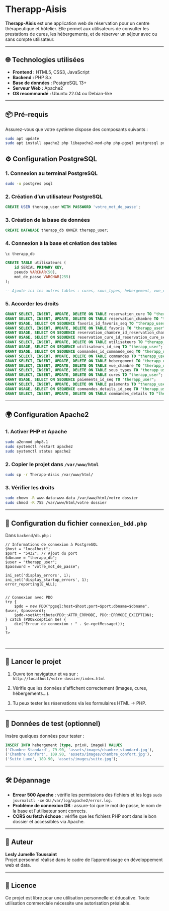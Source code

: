 # Therapp-Aisis

**Therapp-Aisis** est une application web de réservation pour un centre thérapeutique et hôtelier. Elle permet aux utilisateurs de consulter les prestations de cures, les hébergements, et de réserver un séjour avec ou sans compte utilisateur.

---

## 🌐 Technologies utilisées

- **Frontend :** HTML5, CSS3, JavaScript
- **Backend :** PHP 8.x
- **Base de données :** PostgreSQL 13+
- **Serveur Web :** Apache2
- **OS recommandé :** Ubuntu 22.04 ou Debian-like

---

## 📦 Pré-requis

Assurez-vous que votre système dispose des composants suivants :

```bash
sudo apt update
sudo apt install apache2 php libapache2-mod-php php-pgsql postgresql postgresql-contrib
```


## ⚙️ Configuration PostgreSQL

### 1. Connexion au terminal PostgreSQL

```bash
sudo -u postgres psql
```

### 2. Création d’un utilisateur PostgreSQL

```sql
CREATE USER therapp_user WITH PASSWORD 'votre_mot_de_passe';
```

### 3. Création de la base de données

```sql
CREATE DATABASE therapp_db OWNER therapp_user;
```

### 4. Connexion à la base et création des tables

```bash
\c therapp_db
```

```sql
CREATE TABLE utilisateurs (
    id SERIAL PRIMARY KEY,
    pseudo VARCHAR(50),
    mot_de_passe VARCHAR(255)
);

-- Ajoute ici les autres tables : cures, sous_types, hebergement, vue_chambre, etc.
```

### 5. Accorder les droits

```sql
GRANT SELECT, INSERT, UPDATE, DELETE ON TABLE reservation_cure TO "therapp_user";
GRANT SELECT, INSERT, UPDATE, DELETE ON TABLE reservation_chambre TO "therapp_user";
GRANT USAGE, SELECT ON SEQUENCE favoris_id_favoris_seq TO "therapp_user";
GRANT SELECT, INSERT, UPDATE, DELETE ON TABLE favoris TO "therapp_user";
GRANT USAGE, SELECT ON SEQUENCE reservation_chambre_id_reservation_chambre_seq TO "therapp_user";
GRANT USAGE, SELECT ON SEQUENCE reservation_cure_id_reservation_cure_seq TO "therapp_user";
GRANT SELECT, INSERT, UPDATE, DELETE ON TABLE utilisateurs TO "therapp_user";
GRANT USAGE, SELECT ON SEQUENCE utilisateurs_id_seq TO "therapp_user";
GRANT USAGE, SELECT ON SEQUENCE commandes_id_commande_seq TO "therapp_user";
GRANT SELECT, INSERT, UPDATE, DELETE ON TABLE commandes TO "therapp_user";
GRANT SELECT, INSERT, UPDATE, DELETE ON TABLE hebergement TO "therapp_user";
GRANT SELECT, INSERT, UPDATE, DELETE ON TABLE vue_chambre TO "therapp_user";
GRANT SELECT, INSERT, UPDATE, DELETE ON TABLE sous_types TO "therapp_user";
GRANT SELECT, INSERT, UPDATE, DELETE ON TABLE cures TO "therapp_user";
GRANT USAGE, SELECT ON SEQUENCE paiements_id_seq TO "therapp_user";
GRANT SELECT, INSERT, UPDATE, DELETE ON TABLE paiements TO "therapp_user";
GRANT USAGE, SELECT ON SEQUENCE commandes_details_id_seq TO "therapp_user";
GRANT SELECT, INSERT, UPDATE, DELETE ON TABLE commandes_details TO "therapp_user";
```

---

## 🌍 Configuration Apache2

### 1. Activer PHP et Apache

```bash
sudo a2enmod php8.1
sudo systemctl restart apache2
sudo systemctl status apache2
```

### 2. Copier le projet dans `/var/www/html`

```bash
sudo cp -r Therapp-Aisis /var/www/html/
```

### 3. Vérifier les droits

```bash
sudo chown -R www-data:www-data /var/www/html/votre dossier
sudo chmod -R 755 /var/www/html/votre dossier
```

---

## 🔐 Configuration du fichier `connexion_bdd.php`

Dans `backend/db.php` :

```<?php
// Informations de connexion à PostgreSQL
$host = "localhost";
$port = "5432"; // Ajout du port
$dbname = "therapp_db";
$user = "therapp_user";
$password = "votre_mot_de_passe";

ini_set('display_errors', 1);
ini_set('display_startup_errors', 1);
error_reporting(E_ALL);


// Connexion avec PDO
try {
    $pdo = new PDO("pgsql:host=$host;port=$port;dbname=$dbname", $user, $password);
    $pdo->setAttribute(PDO::ATTR_ERRMODE, PDO::ERRMODE_EXCEPTION);
} catch (PDOException $e) {
    die("Erreur de connexion : " . $e->getMessage());
}
?>

                     
```

---

## 🚀 Lancer le projet

1. Ouvre ton navigateur et va sur :  
   `http://localhost/votre dossier/index.html`

2. Vérifie que les données s'affichent correctement (images, cures, hébergements...).

3. Tu peux tester les réservations via les formulaires HTML → PHP.

---

## 🧪 Données de test (optionnel)

Insère quelques données pour tester :

```sql
INSERT INTO hebergement (type, prixH, imageH) VALUES
('Chambre Standard', 79.90, 'assets/images/chambre_standard.jpg'),
('Chambre Confort', 109.90, 'assets/images/chambre_confort.jpg'),
('Suite Luxe', 189.90, 'assets/images/suite.jpg');
```

---

## 🛠️ Dépannage

- **Erreur 500 Apache** : vérifie les permissions des fichiers et les logs `sudo journalctl -xe` ou `/var/log/apache2/error.log`.
- **Problème de connexion DB** : assure-toi que le mot de passe, le nom de la base et l'utilisateur sont corrects.
- **CORS ou fetch échoue** : vérifie que les fichiers PHP sont dans le bon dossier et accessibles via Apache.

---

## 👤 Auteur

**Lesly Jumelle Toussaint**  
Projet personnel réalisé dans le cadre de l’apprentissage en développement web et data.

---

## 📃 Licence

Ce projet est libre pour une utilisation personnelle et éducative. Toute utilisation commerciale nécessite une autorisation préalable.

